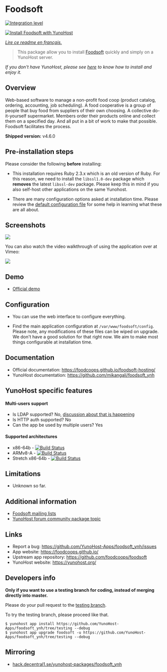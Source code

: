 # Foodsoft

[![Integration level](https://dash.yunohost.org/integration/foodsoft.svg)](https://dash.yunohost.org/appci/app/foodsoft)

[![Install Foodsoft with YunoHost](https://install-app.yunohost.org/install-with-yunohost.png)](https://install-app.yunohost.org/?app=foodsoft)

*[Lire ce readme en français.](./README_fr.md)*

> This package allow you to install [Foodsoft](https://foodcoops.github.io/) quickly and simply on a YunoHost server.

*If you don't have YunoHost, please see [here](https://yunohost.org/#/install) to know how to install and enjoy it.*

## Overview

Web-based software to manage a non-profit food coop (product catalog, ordering, accounting, job scheduling). A food cooperative is a group of people that buy food from suppliers of their own choosing. A collective do-it-yourself supermarket. Members order their products online and collect them on a specified day. And all put in a bit of work to make that possible. Foodsoft facilitates the process.

**Shipped version:** v4.6.0

## Pre-installation steps

Please consider the following **before** installing:

* This installation requires Ruby 2.3.x which is an old version of Ruby. For this reason, we need to install the `libssl1.0-dev` package which **removes** the latest `libssl-dev` package. Please keep this in mind if you also self-host other applications on the same Yunohost.

* There are many configuration options asked at installation time. Please review the [default configuration file](https://raw.githubusercontent.com/foodcoops/foodsoft/master/config/app_config.yml.SAMPLE) for some help in learning what these are all about.

## Screenshots

![](https://www.turnkeylinux.org/files/images/screenshots/foodsoft_dashboard_after_login.jpg)

You can also watch the video walkthrough of using the application over at Vimeo:

<a href="https://vimeo.com/145927538">![](https://foodcoops.github.io/assets/images/vimeo-thumb.png)</a>

## Demo

* [Official demo](https://foodcoops.github.io/demo/)

## Configuration

* You can use the web interface to configure everything.

* Find the main application configuration at `/var/www/foodsoft/config`. Please note, any modifications of these files can be wiped on upgrade. We don't have a good solution for that right now. We aim to make most things configurable at installation time.

## Documentation

 * Official documentation: https://foodcoops.github.io/foodsoft-hosting/
 * YunoHost documentation: https://github.com/mikangali/foodsoft_ynh

## YunoHost specific features

#### Multi-users support

* Is LDAP supported? No, [discussion about that is happening](https://github.com/foodcoops/foodsoft/issues/439)
* Is HTTP auth supported? No
* Can the app be used by multiple users? Yes

#### Supported architectures

* x86-64b - [![Build Status](https://ci-apps.yunohost.org/ci/logs/foodsoft%20%28Apps%29.svg)](https://ci-apps.yunohost.org/ci/apps/foodsoft/)
* ARMv8-A - [![Build Status](https://ci-apps-arm.yunohost.org/ci/logs/foodsoft%20%28Apps%29.svg)](https://ci-apps-arm.yunohost.org/ci/apps/foodsoft/)
* Stretch x86-64b - [![Build Status](https://ci-stretch.nohost.me/ci/logs/foodsoft%20%28Apps%29.svg)](https://ci-stretch.nohost.me/ci/apps/foodsoft/)

## Limitations

* Unknown so far.

## Additional information

* [Foodsoft mailing lists](http://foodsoft.51229.x6.nabble.com/)
* [YunoHost forum community package topic](https://forum.yunohost.org/t/community-app-foodsoft-software-to-manage-a-non-profit-food-coop/8615)

## Links

 * Report a bug: https://github.com/YunoHost-Apps/foodsoft_ynh/issues
 * App website: https://foodcoops.github.io/
 * Upstream app repository: https://github.com/foodcoops/foodsoft
 * YunoHost website: https://yunohost.org/

Developers info
----------------

**Only if you want to use a testing branch for coding, instead of merging directly into master.**

Please do your pull request to the [testing branch](https://github.com/YunoHost-Apps/foodsoft_ynh/tree/testing).

To try the testing branch, please proceed like that.

```
$ yunohost app install https://github.com/YunoHost-Apps/foodsoft_ynh/tree/testing --debug
$ yunohost app upgrade foodsoft -u https://github.com/YunoHost-Apps/foodsoft_ynh/tree/testing --debug
```

Mirroring
---------

* [hack.decentral1.se/yunohost-packages/foodsoft_ynh](https://hack.decentral1.se/yunohost-packages/foodsoft_ynh)
